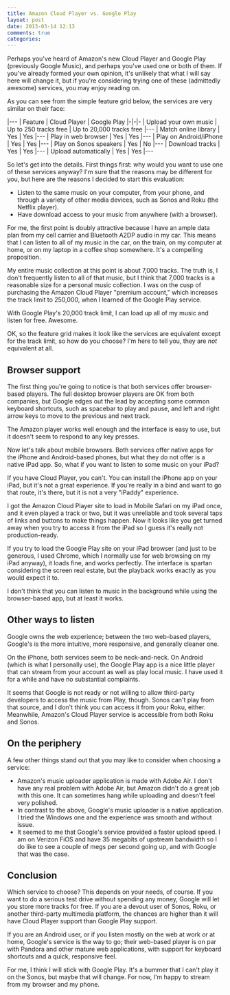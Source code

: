 ```yaml
---
title: Amazon Cloud Player vs. Google Play
layout: post
date: 2013-03-14 12:13
comments: true
categories: 
---
```

Perhaps you've heard of Amazon's new Cloud Player and Google Play (previously 
Google Music), and perhaps you've used one or both of them. If you've already 
formed your own opinion, it's unlikely that what I will say here will change 
it, but if you're considering trying one of these (admittedly awesome) 
services, you may enjoy reading on.<!--more-->

As you can see from the simple feature grid below, the services are very 
similar on their face:

|---
| Feature | Cloud Player | Google Play
|-|-|-
| Upload your own music | Up to 250 tracks free | Up to 20,000 tracks free
|---
| Match online library | Yes | Yes
|---
| Play in web browser | Yes | Yes
|---
| Play on Android/iPhone | Yes | Yes
|---
| Play on Sonos speakers | Yes | No
|---
| Download tracks | Yes | Yes
|---
| Upload automatically | Yes | Yes
|---

So let's get into the details. First things first: why would you want to use 
one of these services anyway? I'm sure that the reasons may be different for 
you, but here are the reasons I decided to start this evaluation:

* Listen to the same music on your computer, from your phone, and through a 
  variety of other media devices, such as Sonos and Roku (the Netflix player).
* Have download access to your music from anywhere (with a browser).

For me, the first point is doubly attractive because I have an ample data plan 
from my cell carrier and Bluetooth A2DP audio in my car. This means that I can 
listen to all of my music in the car, on the train, on my computer at home, or 
on my laptop in a coffee shop somewhere. It's a compelling proposition.

My entire music collection at this point is about 7,000 tracks. The truth is, 
I don't frequently listen to all of that music, but I think that 7,000 tracks 
is a reasonable size for a personal music collection. I was on the cusp of 
purchasing the Amazon Cloud Player "premium account," which increases the 
track limit to 250,000, when I learned of the Google Play service.

With Google Play's 20,000 track limit, I can load up all of my music and 
listen for free. Awesome.

OK, so the feature grid makes it look like the services are equivalent except 
for the track limit, so how do you choose? I'm here to tell you, they are 
*not* equivalent at all.

## Browser support

The first thing you're going to notice is that both services offer 
browser-based players. The full desktop browser players are OK from both 
companies, but Google edges out the lead by accepting some common keyboard 
shortcuts, such as spacebar to play and pause, and left and right arrow keys 
to move to the previous and next track.

The Amazon player works well enough and the interface is easy to use, but it 
doesn't seem to respond to any key presses.

Now let's talk about mobile browsers. Both services offer native apps for the 
iPhone and Android-based phones, but what they do not offer is a native iPad 
app. So, what if you want to listen to some music on your iPad?

If you have Cloud Player, you can't. You can install the iPhone app on your 
iPad, but it's not a great experience. If you're really in a bind and want to 
go that route, it's there, but it is not a very "iPaddy" experience.

I got the Amazon Cloud Player site to load in Mobile Safari on my iPad once, 
and it even played a track or two, but it was unreliable and took several taps 
of links and buttons to make things happen. Now it looks like you get turned 
away when you try to access it from the iPad so I guess it's really not 
production-ready.

If you try to load the Google Play site on your iPad browser (and just to be 
generous, I used Chrome, which I normally use for web browsing on my iPad 
anyway), it loads fine, and works perfectly. The interface is spartan 
considering the screen real estate, but the playback works exactly as you 
would expect it to.

I don't think that you can listen to music in the background while using the 
browser-based app, but at least it works.

## Other ways to listen

Google owns the web experience; between the two web-based players, Google's is 
the more intuitive, more responsive, and generally cleaner one.

On the iPhone, both services seem to be neck-and-neck. On Android (which is 
what I personally use), the Google Play app is a nice little player that can 
stream from your account as well as play local music. I have used it for a 
while and have no substantial complaints.

It seems that Google is not ready or not willing to allow third-party 
developers to access the music from Play, though. Sonos can't play from that 
source, and I don't think you can access it from your Roku, either. Meanwhile, 
Amazon's Cloud Player service is accessible from both Roku and Sonos.

## On the periphery

A few other things stand out that you may like to consider when choosing a 
service:

* Amazon's music uploader application is made with Adobe Air. I don't have any 
  real problem with Adobe Air, but Amazon didn't do a great job with this one. 
  It can sometimes hang while uploading and doesn't feel very polished.
* In contrast to the above, Google's music uploader is a native application. I 
  tried the Windows one and the experience was smooth and without issue.
* It seemed to me that Google's service provided a faster upload speed. I am 
  on Verizon FiOS and have 35 megabits of upstream bandwidth so I do like to 
  see a couple of megs per second going up, and with Google that was the case.

## Conclusion

Which service to choose? This depends on your needs, of course. If you want to 
do a serious test drive without spending any money, Google will let you store 
more tracks for free. If you are a devout user of Sonos, Roku, or another 
third-party multimedia platform, the chances are higher than it will have 
Cloud Player support than Google Play support.

If you are an Android user, or if you listen mostly on the web at work or at 
home, Google's service is the way to go; their web-based player is on par with 
Pandora and other mature web applications, with support for keyboard shortcuts 
and a quick, responsive feel.

For me, I think I will stick with Google Play. It's a bummer that I can't play 
it on the Sonos, but maybe that will change. For now, I'm happy to stream from 
my browser and my phone.

